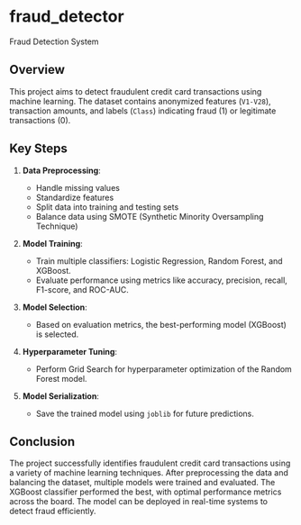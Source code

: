 # fraud_detector
Fraud Detection System

## Overview
This project aims to detect fraudulent credit card transactions using machine learning. The dataset contains anonymized features (`V1-V28`), transaction amounts, and labels (`Class`) indicating fraud (1) or legitimate transactions (0).

## Key Steps

1. **Data Preprocessing**:
   - Handle missing values
   - Standardize features
   - Split data into training and testing sets
   - Balance data using SMOTE (Synthetic Minority Oversampling Technique)

2. **Model Training**:
   - Train multiple classifiers: Logistic Regression, Random Forest, and XGBoost.
   - Evaluate performance using metrics like accuracy, precision, recall, F1-score, and ROC-AUC.

3. **Model Selection**:
   - Based on evaluation metrics, the best-performing model (XGBoost) is selected.

4. **Hyperparameter Tuning**:
   - Perform Grid Search for hyperparameter optimization of the Random Forest model.

5. **Model Serialization**:
   - Save the trained model using `joblib` for future predictions.

## Conclusion
The project successfully identifies fraudulent credit card transactions using a variety of machine learning techniques. After preprocessing the data and balancing the dataset, multiple models were trained and evaluated. The XGBoost classifier performed the best, with optimal performance metrics across the board. The model can be deployed in real-time systems to detect fraud efficiently.


